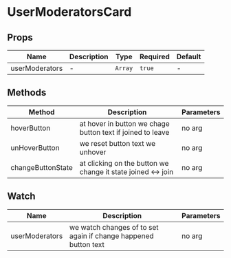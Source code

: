 # UserModeratorsCard

## Props

<!-- @vuese:UserModeratorsCard:props:start -->
|Name|Description|Type|Required|Default|
|---|---|---|---|---|
|userModerators|-|`Array`|`true`|-|

<!-- @vuese:UserModeratorsCard:props:end -->


## Methods

<!-- @vuese:UserModeratorsCard:methods:start -->
|Method|Description|Parameters|
|---|---|---|
|hoverButton|at hover in button we chage button text if joined to leave|no arg|
|unHoverButton|we reset button text we unhover|no arg|
|changeButtonState|at clicking on the button we change it state  joined <-> join|no arg|

<!-- @vuese:UserModeratorsCard:methods:end -->


## Watch

<!-- @vuese:UserModeratorsCard:watch:start -->
|Name|Description|Parameters|
|---|---|---|
|userModerators|we watch changes of to set again if change happened button text|no arg|

<!-- @vuese:UserModeratorsCard:watch:end -->


